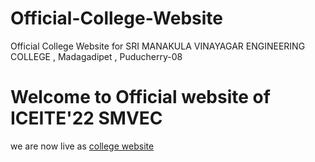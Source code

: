 # Official-College-Website
Official College Website for SRI MANAKULA VINAYAGAR ENGINEERING COLLEGE , Madagadipet , Puducherry-08

<h1>Welcome to Official website of ICEITE'22 SMVEC</h1>
we are now live as <a href="https://smvecclgiceite22.surge.sh/">college website</a>
